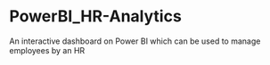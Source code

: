 # PowerBI_HR-Analytics
An interactive dashboard on Power BI which can be used to manage employees by an HR
